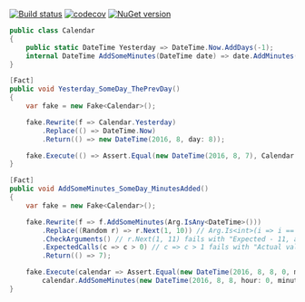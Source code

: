 [![Build status](https://ci.appveyor.com/api/projects/status/j95lb948sw02nqqd/branch/master?svg=true)](https://ci.appveyor.com/project/Serg046/autofake/branch/master)
[![codecov](https://codecov.io/gh/Serg046/AutoFake/branch/master/graph/badge.svg)](https://codecov.io/gh/Serg046/AutoFake)
[![NuGet version](https://badge.fury.io/nu/AutoFake.svg)](https://badge.fury.io/nu/AutoFake)

```csharp
public class Calendar
{
    public static DateTime Yesterday => DateTime.Now.AddDays(-1);
    internal DateTime AddSomeMinutes(DateTime date) => date.AddMinutes(new Random().Next(1, 10));
}

[Fact]
public void Yesterday_SomeDay_ThePrevDay()
{
    var fake = new Fake<Calendar>();

    fake.Rewrite(f => Calendar.Yesterday)
        .Replace(() => DateTime.Now)
        .Return(() => new DateTime(2016, 8, day: 8));

    fake.Execute(() => Assert.Equal(new DateTime(2016, 8, 7), Calendar.Yesterday));
}

[Fact]
public void AddSomeMinutes_SomeDay_MinutesAdded()
{
    var fake = new Fake<Calendar>();

    fake.Rewrite(f => f.AddSomeMinutes(Arg.IsAny<DateTime>()))
        .Replace((Random r) => r.Next(1, 10)) // Arg.Is<int>(i => i == 10) is also possible
        .CheckArguments() // r.Next(1, 11) fails with "Expected - 11, actual - 10"
        .ExpectedCalls(c => c > 0) // c => c > 1 fails with "Actual value - 1"
        .Return(() => 7);

    fake.Execute(calendar => Assert.Equal(new DateTime(2016, 8, 8, 0, minute: 7, 0),
        calendar.AddSomeMinutes(new DateTime(2016, 8, 8, hour: 0, minute: 0, second: 0))));
}
```
